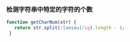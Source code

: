 ### 检测字符串中特定的字符的个数
```js
function getCharNum(str) {
   return str.split(/[aeiou]/ig).length - 1;
 }
```
